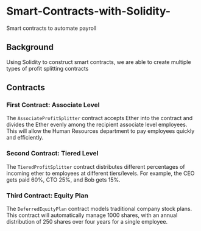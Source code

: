 # Smart-Contracts-with-Solidity-

Smart contracts to automate payroll

## Background 

Using Solidity to construct smart contracts, we are able to create multiple types of profit splitting contracts

## Contracts 

### First Contract: Associate Level 

The `AssociateProfitSplitter` contract accepts Ether into the contract and divides the Ether evenly among the recipient associate level employees. This will allow the Human Resources department to pay employees quickly and efficiently.

### Second Contract: Tiered Level 
The `TieredProfitSplitter` contract distributes different percentages of incoming ether to employees at different tiers/levels. For example, the CEO gets paid 60%, CTO 25%, and Bob gets 15%.

### Third Contract: Equity Plan

The `DeferredEquityPlan` contract models traditional company stock plans. This contract will automatically manage 1000 shares, with an annual distribution of 250 shares over four years for a single employee.